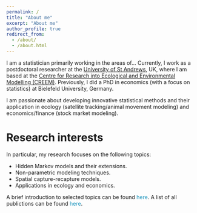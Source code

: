 ```yaml
---
permalink: /
title: "About me"
excerpt: "About me"
author_profile: true
redirect_from: 
  - /about/
  - /about.html
---
```


I am a statistician primarily working in the areas of... Currently, I work as a postdoctoral researcher at the <span style="color: #1f96be;"><a href="https://www.st-andrews.ac.uk/" target="_blank">University of St Andrews</a></span>, UK, where I am based at the <span style="color: #1f96be;"><a href="https://www.creem.st-andrews.ac.uk/" target="_blank"> Centre for Research into Ecological and Environmental Modelling (CREEM)</a></span>. Previously, I did a PhD in economics (with a focus on statistics) at Bielefeld University, Germany.

I am passionate about developing innovative statistical methods and their application in ecology (satellite tracking/animal movement modeling) and economics/finance (stock market modeling).

Research interests
======

In particular, my research focuses on the following topics:

- Hidden Markov models and their extensions.
- Non-parametric modeling techniques.
- Spatial capture-recapture models. 
- Applications in ecology and economics.

A brief introduction to selected topics can be found <span style="color: #1f96be;">here</span>. A list of all publictions can be found <span style="color: #1f96be;">here</span>.
